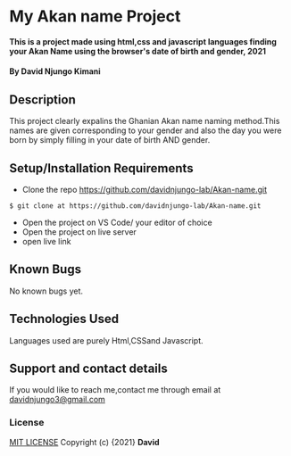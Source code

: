 # My Akan name Project
#### This is a project made using html,css and javascript languages finding your Akan Name using the browser's date of birth and gender, 2021
#### By **David Njungo Kimani**
## Description
This project clearly expalins the Ghanian Akan name naming method.This names are given corresponding to your gender and also the day you were born by simply filling in your date of birth AND gender.
## Setup/Installation Requirements
* Clone the repo https://github.com/davidnjungo-lab/Akan-name.git
```
$ git clone at https://github.com/davidnjungo-lab/Akan-name.git
```
* Open  the project on VS Code/ your editor of choice
* Open the project on live server
* open live link
## Known Bugs
No known bugs yet.
## Technologies Used
Languages used are purely Html,CSSand Javascript.
## Support and contact details
If you would like to reach me,contact me through email at davidnjungo3@gmail.com
### License
[MIT LICENSE](https://choosealicense.com/licenses/mit/)
Copyright (c) {2021} **David**